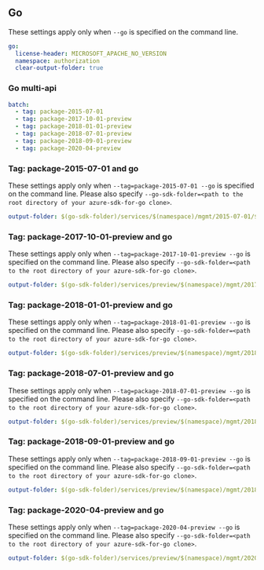 ## Go

These settings apply only when `--go` is specified on the command line.

``` yaml $(go)
go:
  license-header: MICROSOFT_APACHE_NO_VERSION
  namespace: authorization
  clear-output-folder: true
```

### Go multi-api

``` yaml $(go) && $(multiapi)
batch:
  - tag: package-2015-07-01
  - tag: package-2017-10-01-preview
  - tag: package-2018-01-01-preview
  - tag: package-2018-07-01-preview
  - tag: package-2018-09-01-preview
  - tag: package-2020-04-preview
```

### Tag: package-2015-07-01 and go

These settings apply only when `--tag=package-2015-07-01 --go` is specified on the command line.
Please also specify `--go-sdk-folder=<path to the root directory of your azure-sdk-for-go clone>`.

``` yaml $(tag) == 'package-2015-07-01' && $(go)
output-folder: $(go-sdk-folder)/services/$(namespace)/mgmt/2015-07-01/$(namespace)
```

### Tag: package-2017-10-01-preview and go

These settings apply only when `--tag=package-2017-10-01-preview --go` is specified on the command line.
Please also specify `--go-sdk-folder=<path to the root directory of your azure-sdk-for-go clone>`.

``` yaml $(tag) == 'package-2017-10-01-preview' && $(go)
output-folder: $(go-sdk-folder)/services/preview/$(namespace)/mgmt/2017-10-01-preview/$(namespace)
```

### Tag: package-2018-01-01-preview and go

These settings apply only when `--tag=package-2018-01-01-preview --go` is specified on the command line.
Please also specify `--go-sdk-folder=<path to the root directory of your azure-sdk-for-go clone>`.

``` yaml $(tag) == 'package-2018-01-01-preview' && $(go)
output-folder: $(go-sdk-folder)/services/preview/$(namespace)/mgmt/2018-01-01-preview/$(namespace)
```

### Tag: package-2018-07-01-preview and go

These settings apply only when `--tag=package-2018-07-01-preview --go` is specified on the command line.
Please also specify `--go-sdk-folder=<path to the root directory of your azure-sdk-for-go clone>`.

``` yaml $(tag) == 'package-2018-07-01-preview' && $(go)
output-folder: $(go-sdk-folder)/services/preview/$(namespace)/mgmt/2018-07-01-preview/$(namespace)
```

### Tag: package-2018-09-01-preview and go

These settings apply only when `--tag=package-2018-09-01-preview --go` is specified on the command line.
Please also specify `--go-sdk-folder=<path to the root directory of your azure-sdk-for-go clone>`.

``` yaml $(tag) == 'package-2018-09-01-preview' && $(go)
output-folder: $(go-sdk-folder)/services/preview/$(namespace)/mgmt/2018-09-01-preview/$(namespace)
```

### Tag: package-2020-04-preview and go

These settings apply only when `--tag=package-2020-04-preview --go` is specified on the command line.
Please also specify `--go-sdk-folder=<path to the root directory of your azure-sdk-for-go clone>`.

``` yaml $(tag) == 'package-2020-04-preview' && $(go)
output-folder: $(go-sdk-folder)/services/preview/$(namespace)/mgmt/2020-04-01-preview/$(namespace)
```
